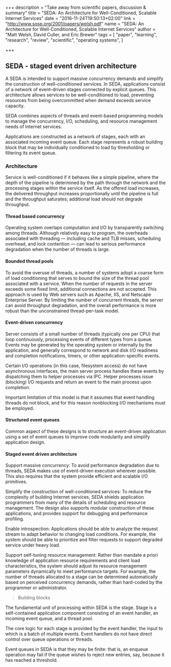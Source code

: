 +++
description = "Take away from scientific papers, discussion & summary"
title = "SEDA: An Architecture for Well-Conditioned, Scalable Internet Services"
date = "2016-11-24T19:50:13+02:00"
link = "http://www.sosp.org/2001/papers/welsh.pdf"
name = "SEDA: An Architecture for Well-Conditioned, Scalable Internet Services"
author = "Matt Welsh, David Culler, and Eric Brewer"
tags = [
  "paper",
  "learning",
  "research",
  "review",
  "scientific",
  "operating systems",
]

+++

## SEDA - staged event driven architecture

A SEDA is intended to support massive concurrency demands and simplify the construction of well-conditioned services. 
In SEDA, applications consist of a network of event-driven stages connected by explicit queues. 
This architecture allows services to be well-conditioned to load, preventing resources from being overcommitted when demand exceeds service capacity.

SEDA combines aspects of threads and event-based programming models to manage the concurrency, I/O, scheduling, and resource management needs of Internet services.

Applications are constructed as a network of stages, each with an associated incoming event queue. 
Each stage represents a robust building block that may be individually conditioned to load by thresholding or filtering its event queue.

### Architecture

Service is well-conditioned if it behaves like a simple pipeline, where the depth of the pipeline is determined by the path through the network and the processing stages within the service itself.
As the offered load increases, the delivered throughput increases proportionally until the pipeline is full and the throughput saturates; additional load should not degrade throughput.

#### Thread based concurrency

Operating system overlaps computation and I/O by transparently switching among threads.
Although relatively easy to program, the overheads associated with threading — including cache and TLB misses, scheduling overhead,
and lock contention — can lead to serious performance degradation when the number of threads is large. 

#### Bounded thread pools

To avoid the overuse of threads, a number of systems adopt a coarse form of load conditioning that serves to bound the size of the thread
pool associated with a service. When the number of requests in the server exceeds some fixed limit, additional connections are not accepted. 
This approach is used by Web servers such as Apache, IIS, and Netscape Enterprise Server. 
By limiting the number of concurrent threads, the server can avoid throughput degradation, 
and the overall performance is more robust than the unconstrained thread-per-task model.

#### Event-driven concurrency

Server consists of a small number of threads (typically one per CPU) that loop continuously, processing events of different types from a queue. 
Events may be generated by the operating system or internally by the application, 
and generally correspond to network and disk I/O readiness and completion notifications, timers, or other application-specific events.

Certain I/O operations (in this case, filesystem access) do not have asynchronous interfaces, the main server
process handles these events by dispatching them to helper processes via IPC. 
Helper processes issue (blocking) I/O requests and return an event to the main process upon completion.

Important limitation of this model is that it assumes that event handling threads do not block, 
and for this reason nonblocking I/O mechanisms must be employed.

#### Structured event queues

Common aspect of these designs is to structure an event-driven application using a 
set of event queues to improve code modularity and simplify application design.

#### Staged event driven architecture

Support massive concurrency: To avoid performance degradation due to threads, 
SEDA makes use of event-driven execution wherever possible. 
This also requires that the system provide efficient and scalable I/O primitives.

Simplify the construction of well-conditioned services: To reduce the complexity of building Internet services, 
SEDA shields application programmers from many of the details of scheduling and resource management. 
The design also supports modular construction of these applications, and provides support for debugging and performance profiling.

Enable introspection: Applications should be able to analyze the request stream to adapt behavior to 
changing load conditions. For example, the system should be able to 
prioritize and filter requests to support degraded service under heavy load.

Support self-tuning resource management: Rather than mandate a priori 
knowledge of application resource requirements and client load 
characteristics, the system should adjust its resource management parameters dynamically 
to meet performance targets. For example, the number of threads allocated to 
a stage can be determined automatically based on perceived concurrency demands, 
rather than hard-coded by the programmer or administrator.

> Building blocks

The fundamental unit of processing within SEDA is the stage.
Stage is a self-contained application component consisting of an event handler, an incoming event queue, and a thread pool.

The core logic for each stage is provided by the event handler, the input to which is a batch of multiple events. 
Event handlers do not have direct control over queue operations or threads.

Event queues in SEDA is that they may be finite: that is, an enqueue operation may fail 
if the queue wishes to reject new entries, say, because it has reached a threshold.
